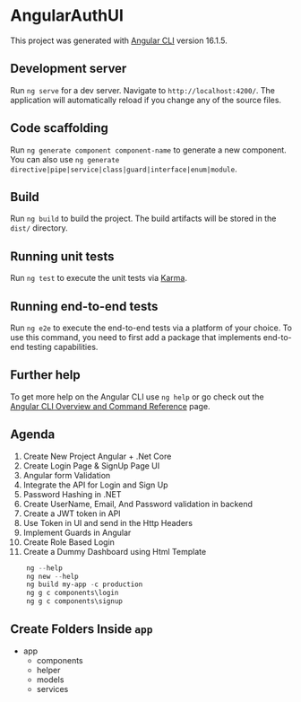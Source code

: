 # AngularAuthUI

This project was generated with [Angular CLI](https://github.com/angular/angular-cli) version 16.1.5.

## Development server

Run `ng serve` for a dev server. Navigate to `http://localhost:4200/`. The application will automatically reload if you change any of the source files.

## Code scaffolding

Run `ng generate component component-name` to generate a new component. You can also use `ng generate directive|pipe|service|class|guard|interface|enum|module`.

## Build

Run `ng build` to build the project. The build artifacts will be stored in the `dist/` directory.

## Running unit tests

Run `ng test` to execute the unit tests via [Karma](https://karma-runner.github.io).

## Running end-to-end tests

Run `ng e2e` to execute the end-to-end tests via a platform of your choice. To use this command, you need to first add a package that implements end-to-end testing capabilities.

## Further help

To get more help on the Angular CLI use `ng help` or go check out the [Angular CLI Overview and Command Reference](https://angular.io/cli) page.

## Agenda

1. Create New Project Angular + .Net Core
2. Create Login Page & SignUp Page UI
3. Angular form Validation
4. Integrate the API for Login and Sign Up
5. Password Hashing in .NET
6. Create UserName, Email, And Password validation in backend
7. Create a JWT token in API
8. Use Token in UI and send in the Http Headers
9. Implement Guards in Angular
10. Create Role Based Login
11. Create a Dummy Dashboard using Html Template

```ps1
    ng --help
    ng new --help
    ng build my-app -c production
    ng g c components\login
    ng g c components\signup
```

## Create Folders Inside `app`

- app
  - components
  - helper
  - models
  - services
